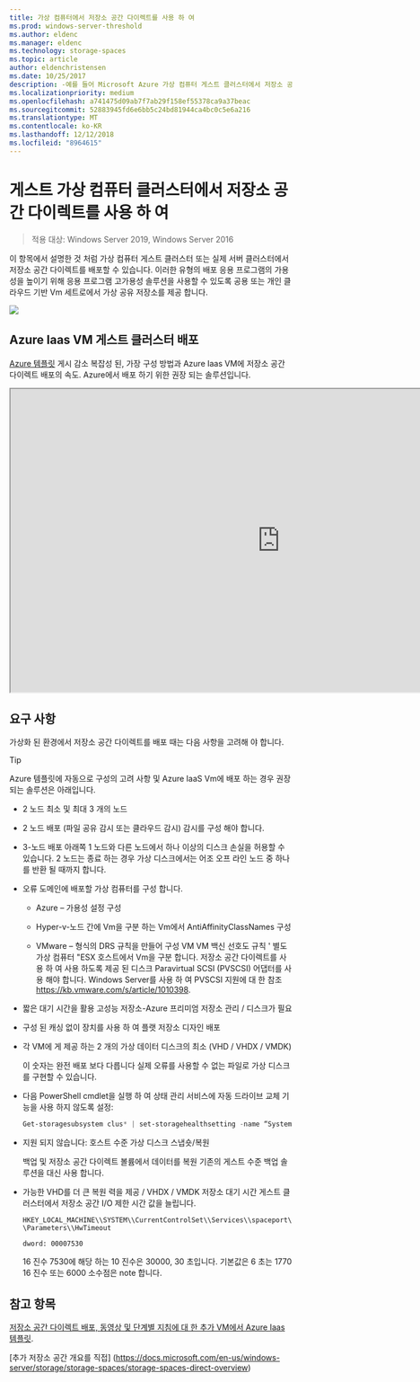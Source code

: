 ```yaml
---
title: 가상 컴퓨터에서 저장소 공간 다이렉트를 사용 하 여
ms.prod: windows-server-threshold
ms.author: eldenc
ms.manager: eldenc
ms.technology: storage-spaces
ms.topic: article
author: eldenchristensen
ms.date: 10/25/2017
description: -예를 들어 Microsoft Azure 가상 컴퓨터 게스트 클러스터에서 저장소 공간 다이렉트를 배포 하는 방법입니다.
ms.localizationpriority: medium
ms.openlocfilehash: a741475d09ab7f7ab29f158ef55378ca9a37beac
ms.sourcegitcommit: 52883945fd6e6bb5c24bd81944ca4bc0c5e6a216
ms.translationtype: MT
ms.contentlocale: ko-KR
ms.lasthandoff: 12/12/2018
ms.locfileid: "8964615"
---
```

# 게스트 가상 컴퓨터 클러스터에서 저장소 공간 다이렉트를 사용 하 여

> 적용 대상: Windows Server 2019, Windows Server 2016

이 항목에서 설명한 것 처럼 가상 컴퓨터 게스트 클러스터 또는 실제 서버 클러스터에서 저장소 공간 다이렉트를 배포할 수 있습니다. 이러한 유형의 배포 응용 프로그램의 가용성을 높이기 위해 응용 프로그램 고가용성 솔루션을 사용할 수 있도록 공용 또는 개인 클라우드 기반 Vm 세트로에서 가상 공유 저장소를 제공 합니다.

![](media/storage-spaces-direct-in-vm/storage-spaces-direct-in-vm.png)

## Azure Iaas VM 게스트 클러스터 배포

[Azure 템플릿](https://github.com/robotechredmond/301-storage-spaces-direct-md) 게시 감소 복잡성 된, 가장 구성 방법과 Azure Iaas VM에 저장소 공간 다이렉트 배포의 속도. Azure에서 배포 하기 위한 권장 되는 솔루션입니다.

<iframe src="https://channel9.msdn.com/Series/Microsoft-Hybrid-Cloud-Best-Practices-for-IT-Pros/Step-by-Step-Deploy-Windows-Server-2016-Storage-Spaces-Direct-S2D-Cluster-in-Microsoft-Azure/player" width="960" height="540" allowfullscreen></iframe>

## 요구 사항

가상화 된 환경에서 저장소 공간 다이렉트를 배포 때는 다음 사항을 고려해 야 합니다.

> [!TIP]
> Azure 템플릿에 자동으로 구성의 고려 사항 및 Azure IaaS Vm에 배포 하는 경우 권장 되는 솔루션은 아래입니다.

-   2 노드 최소 및 최대 3 개의 노드

-   2 노드 배포 (파일 공유 감시 또는 클라우드 감시) 감시를 구성 해야 합니다.

-   3-노드 배포 아래쪽 1 노드와 다른 노드에서 하나 이상의 디스크 손실을 허용할 수 있습니다.  2 노드는 종료 하는 경우 가상 디스크에서는 어조 오프 라인 노드 중 하나를 반환 될 때까지 합니다.  

-   오류 도메인에 배포할 가상 컴퓨터를 구성 합니다.

    -   Azure – 가용성 설정 구성

    -   Hyper-v-노드 간에 Vm을 구분 하는 Vm에서 AntiAffinityClassNames 구성

    -   VMware – 형식의 DRS 규칙을 만들어 구성 VM VM 백신 선호도 규칙 ' 별도 가상 컴퓨터 "ESX 호스트에서 Vm을 구분 합니다. 저장소 공간 다이렉트를 사용 하 여 사용 하도록 제공 된 디스크 Paravirtual SCSI (PVSCSI) 어댑터를 사용 해야 합니다. Windows Server를 사용 하 여 PVSCSI 지원에 대 한 참조 https://kb.vmware.com/s/article/1010398.

-   짧은 대기 시간을 활용 고성능 저장소-Azure 프리미엄 저장소 관리 / 디스크가 필요

-   구성 된 캐싱 없이 장치를 사용 하 여 플랫 저장소 디자인 배포

-   각 VM에 게 제공 하는 2 개의 가상 데이터 디스크의 최소 (VHD / VHDX / VMDK)

    이 숫자는 완전 배포 보다 다릅니다 실제 오류를 사용할 수 없는 파일로 가상 디스크를 구현할 수 있습니다.

-   다음 PowerShell cmdlet을 실행 하 여 상태 관리 서비스에 자동 드라이브 교체 기능을 사용 하지 않도록 설정:

    ```powershell
    Get-storagesubsystem clus* | set-storagehealthsetting -name “System.Storage.PhysicalDisk.AutoReplace.Enabled” -value “False”
    ```

-   지원 되지 않습니다: 호스트 수준 가상 디스크 스냅숏/복원

    백업 및 저장소 공간 다이렉트 볼륨에서 데이터를 복원 기존의 게스트 수준 백업 솔루션을 대신 사용 합니다.

-   가능한 VHD를 더 큰 복원 력을 제공 / VHDX / VMDK 저장소 대기 시간 게스트 클러스터에서 저장소 공간 I/O 제한 시간 값을 늘립니다.

    `HKEY_LOCAL_MACHINE\\SYSTEM\\CurrentControlSet\\Services\\spaceport\\Parameters\\HwTimeout`

    `dword: 00007530`

    16 진수 7530에 해당 하는 10 진수은 30000, 30 초입니다. 기본값은 6 초는 1770 16 진수 또는 6000 소수점은 note 합니다.

## 참고 항목

[저장소 공간 다이렉트 배포, 동영상 및 단계별 지침에 대 한 추가 VM에서 Azure Iaas 템플릿](https://blogs.msdn.microsoft.com/clustering/2017/02/14/deploying-an-iaas-vm-guest-clusters-in-microsoft-azure/).

[추가 저장소 공간 개요를 직접] (https://docs.microsoft.com/en-us/windows-server/storage/storage-spaces/storage-spaces-direct-overview)
